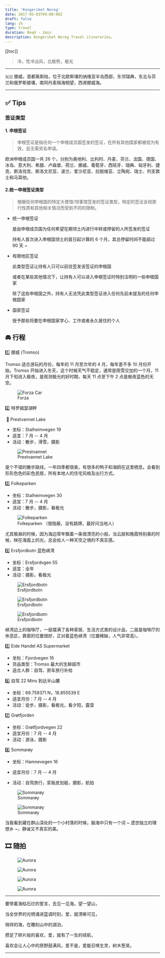 ```yaml
---
title: 'Kongeriket Noreg'
date: 2017-05-03T09:00:00Z
draft: false
lang: zh
type: travel
duration: Read · 1min
description: Kongeriket Noreg Travel itineraries。
---
```


[[toc]]

> 冷，性冷淡风，北极熊，极光

***
🇳🇴 挪威，首都奥斯陆，位于北欧斯堪的纳维亚半岛西部，东邻瑞典，东北与芬兰和俄罗斯接壤，南同丹麦隔海相望，西濒挪威海。
***

## ✅ Tips

### 签证类型

#### 1. 申根签证

> 申根签证是指任何一个申根成员国签发的签证，在所有其他国家都被视为有效，且无需另名申请。

欧洲申根成员国一共 26 个，分别为奥地利、比利时、丹麦、芬兰、法国、德国、冰岛、意大利、希腊、卢森堡、荷兰、挪威、葡萄牙、西班牙、瑞典、匈牙利、捷克、斯洛伐克、斯洛文尼亚、波兰、爱沙尼亚、拉脱维亚、立陶宛、瑞士、列支敦士和马耳他。

#### 2.统一申根签证类型

> 根据任何申根国的特定大使馆/领事馆签发的签证类型，特定的签证会视旅行性质和其他相关情况而受到不同的限制。

- 统一申根签证

  是由申根成员国为任何希望在期领土内进行中转或停留的人所签发的签证

  持有人首次进入申根国领土的首日起计算的 6 个月，其总停留时间不能超过 90 天 ~

- 有限地区签证

  此类型签证让持有人只可以前往签发该签证的申根国

  或者在某些其他情况下，让持有人可以进入申根签证时特别注明的一些申根国家

  除了这些申根国之外，持有人无法凭此类型签证进入任何先前未提及的任何申根国家

- 国家签证

  授予那些将要在申根国家学心、工作或者永久居住的个人

## **🚘 行程**

1️⃣ 挪威 (Tromso)

Tromso 适合游玩的月份，每年的 11 月至次年的 4 月，每年差不多 10 月份开始，Tromso 开始进入冬天，这个时候天气不稳定，通常是雨雪交加的一个月，11 月下旬进入极夜，是观测极光的好时期，每天 11 点至下午 2 点是极夜蓝色的天空。

<figure>
  <img src="https://cdn.3333120.com/article/Northern/Forza.png" alt="Forza Car" />
  <figcaption>Forza</figcaption>
</figure>
2️⃣ 特罗姆瑟湖畔

​	🚏 Prestvannet Lake

- 坐标：Stalheimvegen 19
- 适宜：7 月 -- 4 月
- 活动：散步，滑雪，摄影

<figure>
  <img src="https://cdn.3333120.com/article/Northern/Prestvannet-Lake.jpeg" alt="Prestvannet" />
  <figcaption>Prestvannet Lake</figcaption>
</figure>

是个不错的散步路线，一年四季都很美，有很多的鸭子和海鸥在这里栖息。会看到形形色色的彩色民居，所有本地人的住宅风格及出行方式。

3️⃣ Folkeparken 

- 坐标：Stalheimvegen 30
- 适宜：7 月 -- 4 月
- 活动：散步，摄影，看极光

<figure>
  <img src="https://cdn.3333120.com/article/Northern/Folkeparken.jpg" alt="Folkeparken" />
  <figcaption>Folkeparken （很隐蔽，没有路牌，最好问当地人）</figcaption>
</figure>

尤其极昼的时候，因为海边常年飘着一条很漂亮的小般，当云层和晚霞特别美的时候，映在海面上的光，总会给人一种天空之境的不真实感。

4️⃣ Ersfjordbotn 蓝色峡湾

- 坐标：Ersfjordvgen 55
- 适宜：全年
- 活动：摄影，看极光

<figure>
  <img src="https://cdn.3333120.com/article/Northern/Aurora-3.png" alt="Ersfjordbotn" />
  <figcaption>Ersfjordbotn</figcaption>
</figure>

<figure>
  <img src="https://cdn.3333120.com/article/Northern/Ersfjordbotn.jpg" alt="Ersfjordbotn" />
  <figcaption>Ersfjordbotn</figcaption>
</figure>

<figure>
  <img src="https://cdn.3333120.com/article/Northern/Aurora-1.png" alt="Ersfjordbotn" />
  <figcaption>Ersfjordbotn</figcaption>
</figure>

峡湾边上的咖啡厅，一层摆满了各种家居、生活方式类的设计品，二层是咖啡厅的休息区，靠窗的位置很好，正对着蓝色峡湾（位置稀缺，人气非常高）。

5️⃣ Eide Handel AS Supermarket

- 坐标：Fjordvegen 16
- 货品类型：Tromso 最大的生鲜超市
- 适合人群：自驾、房车旅行补给

6️⃣ 自驾 22 Mins 到达半山腰

- 坐标：69.759371 N，18.855539 E
- 适宜月份：7 月 -- 4 月
- 活动：徒步，摄影，看极光，看夕阳，露营

7️⃣ Grøtfjorden 

- 坐标：Grøtfjordvegen 22
- 适宜月份：7 月 -- 4 月
- 活动：游泳，摄影

8️⃣ Sommarøy 

- 坐标：Hamnevegen 16

- 适宜月份：7 月 -- 4 月

- 活动：自驾旅行，浆板皮划艇，摄影，航拍

<figure>
  <img src="https://cdn.3333120.com/article/Northern/sommar%C3%B8y-light.jpeg" alt="Sommarøy" />
  <figcaption>Sommarøy</figcaption>
</figure>

<figure>
  <img src="https://cdn.3333120.com/article/Northern/sommar%C3%B8y-night.jpeg" alt="Sommarøy" />
  <figcaption>Sommarøy</figcaption>
</figure>

当我看到藏在群山深处的一个小村落的时候，脑海中只有一个词 ~ 遗世独立的理想乡 ~，静谧又不真实的美。

## 🎞 随拍

<figure>
  <img src="https://cdn.3333120.com/article/Northern/Aurora-2.png" alt="Aurora" />
  <figcaption></figcaption>
</figure>
<figure>
  <img src="https://cdn.3333120.com/article/Northern/Aurora-4.png" alt="Aurora" />
  <figcaption></figcaption>
</figure>
<figure>
  <img src="https://cdn.3333120.com/article/Northern/Aurora-5.png" alt="Aurora" />
  <figcaption></figcaption>
</figure>
<figure>
  <img src="https://cdn.3333120.com/article/Northern/Aurora-6.png" alt="Aurora" />
  <figcaption></figcaption>
</figure>


***
要带着海枯石烂的誓言，去见一见海，望一望山，

当全世界的光明涌进蓝调时刻，爱，就清晰可见，

徜徉的海，在雕刻山中的湖泊，

攒足了碎片般的喜欢，爱，就有了一生的续航，

喜欢会让人心中的原野鼓满风，爱不是，爱能召唤生灵，树木葱茏。
***


